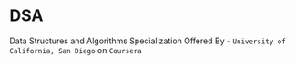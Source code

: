 # DSA
Data Structures and Algorithms Specialization Offered By - ```University of California, San Diego``` on ```Coursera```
